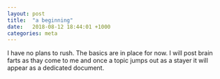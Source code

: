 ```yaml
---
layout: post
title:  "a beginning"
date:   2018-08-12 18:44:01 +1000
categories: meta
---
```

I have no plans to rush.  The basics are in place for now. I will post brain farts as thay come to me and once a topic jumps out as a stayer it will appear as a dedicated document.

